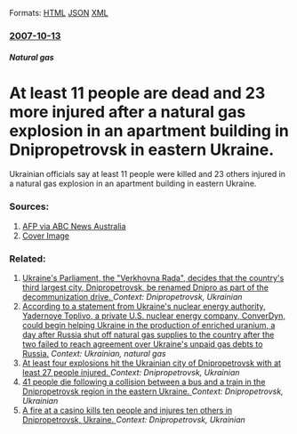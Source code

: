 
Formats: [HTML](/news/2007/10/13/at-least-11-people-are-dead-and-23-more-injured-after-a-natural-gas-explosion-in-an-apartment-building-in-dnipropetrovsk-in-eastern-ukraine.html)  [JSON](/news/2007/10/13/at-least-11-people-are-dead-and-23-more-injured-after-a-natural-gas-explosion-in-an-apartment-building-in-dnipropetrovsk-in-eastern-ukraine.json)  [XML](/news/2007/10/13/at-least-11-people-are-dead-and-23-more-injured-after-a-natural-gas-explosion-in-an-apartment-building-in-dnipropetrovsk-in-eastern-ukraine.xml)  

### [2007-10-13](/news/2007/10/13/index.md)

##### Natural gas
#  At least 11 people are dead and 23 more injured after a natural gas explosion in an apartment building in Dnipropetrovsk in eastern Ukraine. 

Ukrainian officials say at least 11 people were killed and 23 others injured in a natural gas explosion in an apartment building in eastern Ukraine.


### Sources:

1. [AFP via ABC News Australia](http://www.abc.net.au/news/stories/2007/10/14/2058951.htm)
1. [Cover Image](http://www.abc.net.au/news/linkableblob/6072216/data/abc-news-data.jpg)

### Related:

1. [Ukraine's Parliament, the "Verkhovna Rada", decides that the country's third largest city, Dnipropetrovsk, be renamed Dnipro as part of the decommunization drive. ](/news/2016/05/19/ukraine-s-parliament-the-verkhovna-rada-decides-that-the-country-s-third-largest-city-dnipropetrovsk-be-renamed-dnipro-as-part-of-the.md) _Context: Dnipropetrovsk, Ukrainian_
2. [According to a statement from Ukraine's nuclear energy authority, Yadernoye Toplivo, a private U.S. nuclear energy company, ConverDyn, could begin helping Ukraine in the production of enriched uranium, a day after Russia shut off natural gas supplies to the country after the two failed to reach agreement over Ukraine's unpaid gas debts to Russia.](/news/2015/07/2/according-to-a-statement-from-ukraine-s-nuclear-energy-authority-yadernoye-toplivo-a-private-u-s-nuclear-energy-company-converdyn-could.md) _Context: Ukrainian, natural gas_
3. [At least four explosions hit the Ukrainian city of Dnipropetrovsk with at least 27 people injured. ](/news/2012/04/27/at-least-four-explosions-hit-the-ukrainian-city-of-dnipropetrovsk-with-at-least-27-people-injured.md) _Context: Dnipropetrovsk, Ukrainian_
4. [41 people die following a collision between a bus and a train in the Dnipropetrovsk region in the eastern Ukraine. ](/news/2010/10/12/41-people-die-following-a-collision-between-a-bus-and-a-train-in-the-dnipropetrovsk-region-in-the-eastern-ukraine.md) _Context: Dnipropetrovsk, Ukrainian_
5. [ A fire at a casino kills ten people and injures ten others in Dnipropetrovsk, Ukraine. ](/news/2009/05/7/a-fire-at-a-casino-kills-ten-people-and-injures-ten-others-in-dnipropetrovsk-ukraine.md) _Context: Dnipropetrovsk, Ukrainian_
